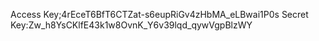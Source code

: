 Access Key;4rEceT6BfT6CTZat-s6eupRiGv4zHbMA_eLBwai1P0s
Secret Key:Zw_h8YsCKlfE43k1w8OvnK_Y6v39lqd_qywVgpBlzWY